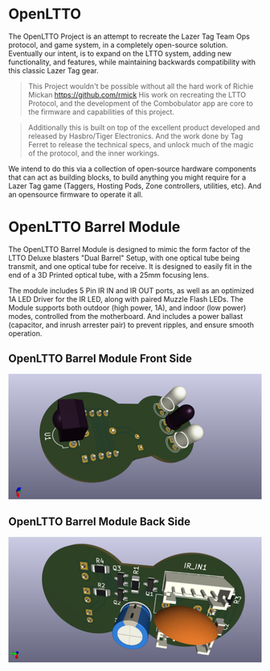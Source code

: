 # OpenLTTO
The OpenLTTO Project is an attempt to recreate the Lazer Tag Team Ops protocol, and game system, in a completely open-source solution. Eventually our intent, is to expand on the LTTO system, adding new functionality, and features, while maintaining backwards compatibility with this classic Lazer Tag gear.

> This Project wouldn't be possible without all the hard work of Richie Mickan https://github.com/rmick
> His work on recreating the LTTO Protocol, and the development of the Combobulator app are core to the firmware and capabilities of this project.

> Additionally this is built on top of the excellent product developed and released by Hasbro/Tiger Electronics. And the work done by Tag Ferret to release the technical specs, and unlock much of the magic of the protocol, and the inner workings.

We intend to do this via a collection of open-source hardware components that can act as building blocks, to build anything you might require for a Lazer Tag game (Taggers, Hosting Pods, Zone controllers, utilities, etc). And an opensource firmware to operate it all. 

# OpenLTTO Barrel Module
The OpenLTTO Barrel Module is designed to mimic the form factor of the LTTO Deluxe blasters "Dual Barrel" Setup, with one optical tube being transmit, and one optical tube for receive. It is designed to easily fit in the end of a 3D Printed optical tube, with a 25mm focusing lens. 

The module includes 5 Pin IR IN and IR OUT ports, as well as an optimized 1A LED Driver for the IR LED, along with paired Muzzle Flash LEDs. The Module supports both outdoor (high power, 1A), and indoor (low power) modes, controlled from the motherboard. And includes a power ballast (capacitor, and inrush arrester pair) to prevent ripples, and ensure smooth operation.

## OpenLTTO Barrel Module Front Side
![Image of OpenLTTO Barrel Module Front](https://github.com/OpenLTTO/OpenLTTO-Barrel-Module/blob/main/OpenLTTO%20Barrel%20Module%20Front.png?raw=true)

## OpenLTTO Barrel Module Back Side
![Image of OpenLTTO Barrel Module Back](https://github.com/OpenLTTO/OpenLTTO-Barrel-Module/blob/main/OpenLTTO%20Barrel%20Module%20Back.png?raw=true)
